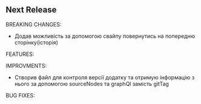 ## Next Release

BREAKING CHANGES:

-   Додав можливість за допомогою свайпу повернутись на попередню сторінку(історія)

FEATURES:

IMPROVMENTS:

-   Створив файл для контроля версії додатку та отримую інформацію з нього за допомогою sourceNodes та graphQl замість gitTag

BUG FIXES:
